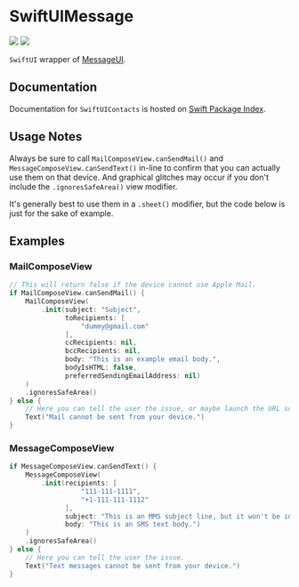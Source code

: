# SwiftUIMessage

[![](https://img.shields.io/endpoint?url=https%3A%2F%2Fswiftpackageindex.com%2Fapi%2Fpackages%2Fedonv%2FSwiftUIMessage%2Fbadge%3Ftype%3Dswift-versions)](https://swiftpackageindex.com/edonv/SwiftUIMessage)
[![](https://img.shields.io/endpoint?url=https%3A%2F%2Fswiftpackageindex.com%2Fapi%2Fpackages%2Fedonv%2FSwiftUIMessage%2Fbadge%3Ftype%3Dplatforms)](https://swiftpackageindex.com/edonv/SwiftUIMessage)

`SwiftUI` wrapper of [MessageUI](https://developer.apple.com/documentation/messageui).

## Documentation

Documentation for `SwiftUIContacts` is hosted on [Swift Package Index](https://swiftpackageindex.com/edonv/SwiftUIMessage/documentation/swiftuimessage).

## Usage Notes

Always be sure to call `MailComposeView.canSendMail()` and `MessageComposeView.canSendText()` in-line to confirm that you can actually use them on that device. And graphical glitches may occur if you don't include the `.ignoresSafeArea()` view modifier.

It's generally best to use them in a `.sheet()` modifier, but the code below is just for the sake of example.

## Examples
### MailComposeView
```swift
// This will return false if the device cannot use Apple Mail.
if MailComposeView.canSendMail() {
    MailComposeView(
        .init(subject: "Subject",
              toRecipients: [
                  "dummy@gmail.com"
              ],
              ccRecipients: nil,
              bccRecipients: nil,
              body: "This is an example email body.",
              bodyIsHTML: false,
              preferredSendingEmailAddress: nil)
    )
    .ignoresSafeArea()
} else {
    // Here you can tell the user the issue, or maybe launch the URL scheme to open the default mail app (which wouldn't be Apple Mail).
    Text("Mail cannot be sent from your device.")
}
```

### MessageComposeView
```swift
if MessageComposeView.canSendText() {
    MessageComposeView(
        .init(recipients: [
                  "111-111-1111",
                  "+1-111-111-1112"
              ],
              subject: "This is an MMS subject line, but it won't be inlcuded if the device doesn't have them enabled.",
              body: "This is an SMS text body.")
    )
    .ignoresSafeArea()
} else {
    // Here you can tell the user the issue.
    Text("Text messages cannot be sent from your device.")
}
```
